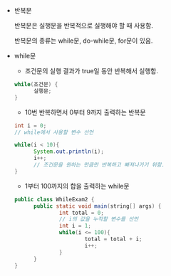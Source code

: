- 반복문

  반복문은 실행문을 반복적으로 실행해야 할 때 사용함.

  반복문의 종류는 while문, do-while문, for문이 있음.

- while문

  - 조건문의 실행 결과가 true일 동안 반복해서 실행함.

  ```java
  while(조건문) {
  		실행문;
  }
  ```

  - 10번 반복하면서 0부터 9까지 출력하는 반복문

  ```java
  int i = 0;
  // while에서 사용할 변수 선언
  
  while(i < 10){
  		System.out.println(i);
  		i++;
  		// 조건문을 원하는 만큼만 반복하고 빠져나가기 위함.
  }
  ```

  - 1부터 100까지의 합을 출력하는 while문

  ```java
  public class WhileExam2 {
  		public static void main(string[] args) {
  				int total = 0;
  				// i의 값을 누적할 변수를 선언
  				int i = 1;
  				while(i <= 100){
  						total = total + i;
  						i++;
  				}
  		}
  }
  ```